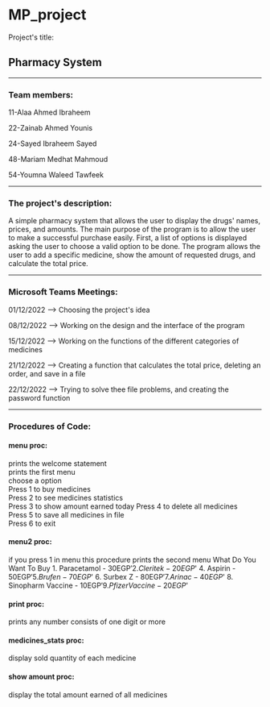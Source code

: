 # MP_project

Project's title: <h2>Pharmacy System</h2>
********************************************************************************************************************************************************************
<h3>Team members:</h3>

  11-Alaa Ahmed Ibraheem      
  
  22-Zainab Ahmed Younis     
  
  24-Sayed Ibraheem Sayed      
  
  48-Mariam Medhat Mahmoud      
  
  54-Youmna Waleed Tawfeek

******************************************************************************************************************************************************************
<h3>The project's description:</h3>
             A simple pharmacy system that allows the user to display the drugs' names, prices, and amounts. The main purpose of the program is to allow the user to                  make a successful purchase easily. First, a list of options is displayed asking the user to choose a valid option to be done. The program allows the                      user to add a specific medicine, show the amount of requested drugs, and calculate the total price.   
    
******************************************************************************************************************************************************************

<h3>Microsoft Teams Meetings:</h3>

01/12/2022 --> Choosing the project's idea

08/12/2022 --> Working on the design and the interface of the program

15/12/2022 --> Working on the functions of the different categories of medicines

21/12/2022 --> Creating a function that calculates the total price, deleting an order, and save in a file

22/12/2022 --> Trying to solve thee file problems, and creating the password function

******************************************************************************************************************************************************************

<h3>Procedures of Code:</h3>

   <h4>menu proc:</h4>
                 
   prints the welcome statement          
   prints the first menu                 
                            choose a option                           
                            Press 1 to buy medicines                     
                            Press 2 to see medicines statistics                     
                            Press 3 to show amount earned today
                            Press 4 to delete all medicines                   
                            Press 5 to save all medicines in file                 
                            Press 6 to exit
                           
<h4>menu2 proc:</h4>
         
   if you press 1 in menu this procedure prints the second menu
                            What Do You Want To Buy
                            1. Paracetamol - 30EGP$'
                            2. Cleritek - 20EGP$'
                            4. Aspirin - 50EGP$'
                            5. Brufen - 70EGP$'
                            6. Surbex Z - 80EGP$'
                            7. Arinac - 40EGP$' 
                            8. Sinopharm Vaccine - 10EGP$'
                            9. Pfizer Vaccine - 20EGP$'
                            
   <h4>print proc:</h4>
         
   prints any number consists of one digit or more
                   
                   
   <h4>medicines_stats proc:</h4>
         
   display sold quantity of each medicine
                    
                    
   <h4>show amount proc:</h4>
         
   display the total amount earned of all medicines
                    
                    
                    
                 
                   
                   
        
         
         
         
         
                   
                   
                    
         
         
                            
                            
                            
                           
                            
                           
                           
                           
                             
              
         



